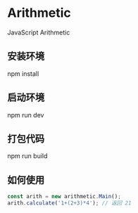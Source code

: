 # Arithmetic
JavaScript Arithmetic

## 安装环境
npm install

## 启动环境
npm run dev

## 打包代码
npm run build

## 如何使用
```javascript
const arith = new arithmetic.Main();
arith.calculate('1+(2+3)*4'); // 返回 21
```
